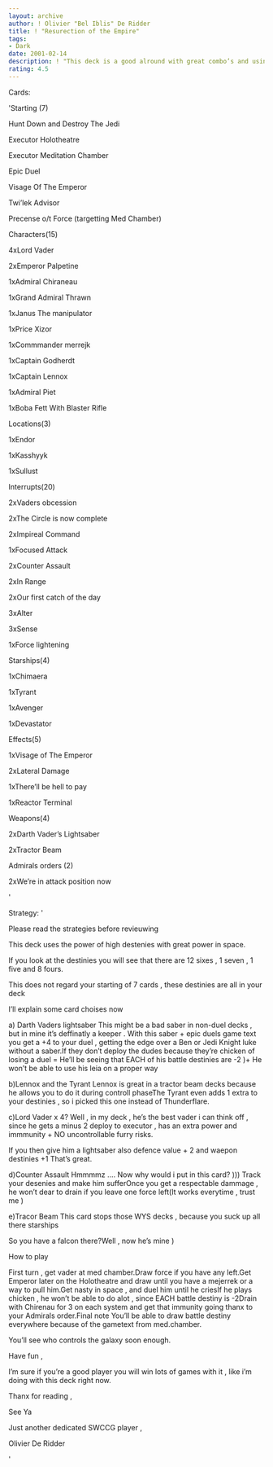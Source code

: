 ```yaml
---
layout: archive
author: ! Olivier "Bel Iblis" De Ridder
title: ! "Resurection of the Empire"
tags:
- Dark
date: 2001-02-14
description: ! "This deck is a good alround with great combo’s and using strategies long forgotten.The deck goes 19-1"
rating: 4.5
---
```

Cards: 

'Starting (7)

Hunt Down and Destroy The Jedi

Executor  Holotheatre

Executor  Meditation Chamber

Epic Duel

Visage Of The Emperor

Twi’lek Advisor

Precense o/t Force (targetting Med Chamber)


Characters(15)

4xLord Vader 

2xEmperor Palpetine

1xAdmiral Chiraneau

1xGrand Admiral Thrawn

1xJanus The manipulator

1xPrice Xizor

1xCommmander merrejk

1xCaptain Godherdt

1xCaptain Lennox

1xAdmiral Piet

1xBoba Fett With Blaster Rifle


Locations(3)

1xEndor 

1xKasshyyk

1xSullust


Interrupts(20)

2xVaders obcession 

2xThe Circle is now complete

2xImpireal Command

1xFocused Attack

2xCounter Assault

2xIn Range

2xOur first catch of the day

3xAlter

3xSense

1xForce lightening


Starships(4)

1xChimaera

1xTyrant

1xAvenger

1xDevastator


Effects(5)

1xVisage of The Emperor

2xLateral Damage

1xThere’ll be hell to pay

1xReactor Terminal


Weapons(4)

2xDarth Vader’s Lightsaber

2xTractor Beam


Admirals orders (2)

2xWe’re in attack position now

'

Strategy: '

Please read the strategies before revieuwing


This deck uses the power of high destenies with great power in space.


If you look at the destinies you will see that there are 12 sixes , 1 seven , 1 five and 8 fours.

This does not regard your starting of 7 cards , these destinies are all in your deck


I’ll explain some card choises now 


a) Darth Vaders lightsaber  This might be a bad saber in non-duel decks , but in mine it’s deffinatly a keeper . With this saber + epic duels game text you get a +4 to your duel , getting the edge over a Ben or Jedi Knight luke without a saber.If they don’t deploy the dudes because they’re chicken of losing a duel = He’ll be seeing that EACH of his battle destinies are -2 )+ He won’t be able to use his leia on a proper way


b)Lennox and the Tyrant  Lennox is great in a tractor beam decks because he allows you to do it during controll phaseThe Tyrant even adds 1 extra to your destinies , so i picked this one instead of Thunderflare.


c)Lord Vader x 4?  Well , in my deck , he’s the best vader i can think off , since he gets a minus 2 deploy to executor , has an extra power and immmunity + NO uncontrollable furry risks.

If you then give him a lightsaber  also defence value + 2 and waepon destinies +1  That’s great.


d)Counter Assault  Hmmmmz .... Now why would i put in this card? ))) Track your desenies and make him sufferOnce you get a respectable dammage , he won’t dear to drain if you leave one force left(It works everytime , trust me )


e)Tracor Beam  This card stops those WYS decks , because you suck up all there starships

So you have a falcon there?Well , now he’s mine )


How to play 


First turn , get vader at med chamber.Draw force if you have any left.Get Emperor later on the Holotheatre and draw until you have a mejerrek or a way to pull him.Get nasty in space , and duel him until he criesIf he plays chicken , he won’t be able to do alot , since EACH battle destiny is -2Drain with Chirenau for 3 on each system and get that immunity going thanx to your Admirals order.Final note  You’ll be able to draw battle destiny everywhere because of the gametext from med.chamber.


You’ll see who controls the galaxy soon enough.


Have fun ,

I’m sure if you’re a good player you will win lots of games with it , like i’m doing with this deck right now.


Thanx for reading ,

See Ya


Just another dedicated SWCCG player ,

Olivier De Ridder

'